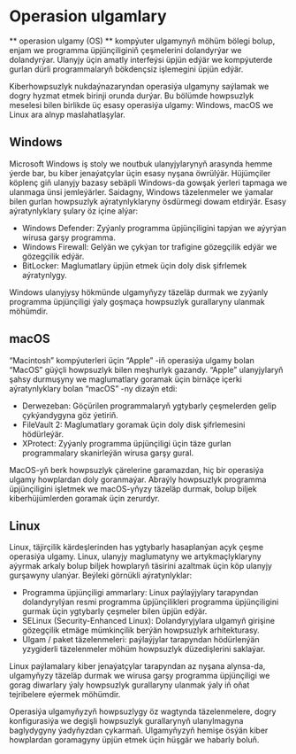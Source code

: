 # Operasion ulgamlary

** operasion ulgamy (OS) ** kompýuter ulgamynyň möhüm bölegi bolup, enjam we programma üpjünçiliginiň çeşmelerini dolandyrýar we dolandyrýar. Ulanyjy üçin amatly interfeýsi üpjün edýär we kompýuterde gurlan dürli programmalaryň bökdençsiz işlemegini üpjün edýär.

Kiberhowpsuzlyk nukdaýnazaryndan operasiýa ulgamyny saýlamak we dogry hyzmat etmek birinji orunda durýar. Bu bölümde howpsuzlyk meselesi bilen birlikde üç esasy operasiýa ulgamy: Windows, macOS we Linux ara alnyp maslahatlaşylar.

## Windows

Microsoft Windows iş stoly we noutbuk ulanyjylarynyň arasynda hemme ýerde bar, bu kiber jenaýatçylar üçin esasy nyşana öwrülýär. Hüjümçiler köplenç giň ulanyjy bazasy sebäpli Windows-da gowşak ýerleri tapmaga we ulanmaga ünsi jemleýärler. Saidagny, Windows täzelenmeler we ýamalar bilen gurlan howpsuzlyk aýratynlyklaryny ösdürmegi dowam etdirýär. Esasy aýratynlyklary şulary öz içine alýar:

- Windows Defender: Zyýanly programma üpjünçiligini tapýan we aýyrýan wirusa garşy programma.
- Windows Firewall: Gelýän we çykýan tor trafigine gözegçilik edýär we gözegçilik edýär.
- BitLocker: Maglumatlary üpjün etmek üçin doly disk şifrlemek aýratynlygy.

Windows ulanyjysy hökmünde ulgamyňyzy täzeläp durmak we zyýanly programma üpjünçiligi ýaly goşmaça howpsuzlyk gurallaryny ulanmak möhümdir.

## macOS

“Macintosh” kompýuterleri üçin “Apple” -iň operasiýa ulgamy bolan “MacOS” güýçli howpsuzlyk bilen meşhurlyk gazandy. “Apple” ulanyjylaryň şahsy durmuşyny we maglumatlary goramak üçin birnäçe içerki aýratynlyklary bolan “macOS” -ny dizaýn etdi:

- Derwezeban: Göçürilen programmalaryň ygtybarly çeşmelerden gelip çykýandygyna göz ýetiriň.
- FileVault 2: Maglumatlary goramak üçin doly disk şifrlemesini hödürleýär.
- XProtect: Zyýanly programma üpjünçiligi üçin täze gurlan programmalary skanirleýän wirusa garşy gural.

MacOS-yň berk howpsuzlyk çärelerine garamazdan, hiç bir operasiýa ulgamy howplardan doly goranmaýar. Abraýly howpsuzlyk programma üpjünçiligini işletmek we macOS-yňyzy täzeläp durmak, bolup biljek kiberhüjümlerden goramak üçin zerurdyr.

## Linux

Linux, täjirçilik kärdeşlerinden has ygtybarly hasaplanýan açyk çeşme operasiýa ulgamy. Linux, ulanyjy maglumatyny we artykmaçlyklaryny aýyrmak arkaly bolup biljek howplaryň täsirini azaltmak üçin köp ulanyjy gurşawyny ulanýar. Beýleki görnükli aýratynlyklar:

- Programma üpjünçiligi ammarlary: Linux paýlaýjylary tarapyndan dolandyrylýan resmi programma üpjünçilikleri programma üpjünçiligini gurmak üçin ygtybarly çeşmeler bilen üpjün edýär.
- SELinux (Security-Enhanced Linux): Dolandyryjylara ulgamyň girişine gözegçilik etmäge mümkinçilik berýän howpsuzlyk arhitekturasy.
- Ulgam / paket täzelenmeleri: paýlaýjylar tarapyndan hödürlenýän yzygiderli täzelenmeler möhüm howpsuzlyk düzedişlerini saklaýar.

Linux paýlamalary kiber jenaýatçylar tarapyndan az nyşana alynsa-da, ulgamyňyzy täzeläp durmak we wirusa garşy programma üpjünçiligi we gorag diwarlary ýaly howpsuzlyk gurallaryny ulanmak ýaly iň oňat tejribelere eýermek möhümdir.

Operasiýa ulgamyňyzyň howpsuzlygy öz wagtynda täzelenmelere, dogry konfigurasiýa we degişli howpsuzlyk gurallarynyň ulanylmagyna baglydygyny ýadyňyzdan çykarmaň. Ulgamyňyzyň hemişe ösýän kiber howplardan goramagyny üpjün etmek üçin hüşgär we habarly boluň.